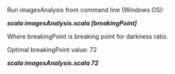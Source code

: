 Run imagesAnalysis from command line (Windows OS):

***scala imagesAnalysis.scala [breakingPoint]***

Where breakingPoint is breaking point for darkness ratio.

Optimal breakingPoint value: 72

***scala imagesAnalysis.scala 72***